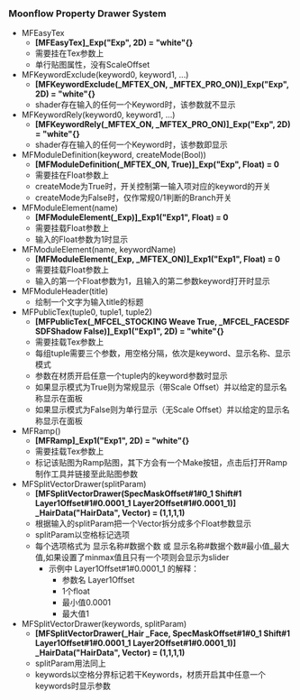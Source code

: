 ### Moonflow Property Drawer System
* MFEasyTex 
  * __[MFEasyTex]\_Exp("Exp", 2D) = "white"{}__
  * 需要挂在Tex参数上
  * 单行贴图属性，没有ScaleOffset
* MFKeywordExclude(keyword0, keyword1, ...)
  * __[MFKeywordExclude(\_MFTEX\_ON, \_MFTEX\_PRO\_ON)]\_Exp("Exp", 2D) = "white"{}__
  * shader存在输入的任何一个Keyword时，该参数就不显示
* MFKeywordRely(keyword0, keyword1, ...)  
  * __[MFKeywordRely(\_MFTEX\_ON, \_MFTEX\_PRO\_ON)]\_Exp("Exp", 2D) = "white"{}__
  * shader存在输入的任何一个Keyword时，该参数即显示
* MFModuleDefinition(keyword, createMode(Bool)) 
  * __[MFModuleDefinition(\_MFTEX\_ON, True)]\_Exp("Exp", Float) = 0__
  * 需要挂在Float参数上
  * createMode为True时，开关控制第一输入项对应的keyword的开关
  * createMode为False时，仅作常规0/1判断的Branch开关
* MFModuleElement(name)
  * __[MFModuleElement(\_Exp)]\_Exp1("Exp1", Float) = 0__
  * 需要挂载Float参数上
  * 输入的Float参数为1时显示
* MFModuleElement(name, keywordName)
  * __[MFModuleElement(\_Exp, \_MFTEX\_ON)]\_Exp1("Exp1", Float) = 0__
  * 需要挂载Float参数上
  * 输入的第一个Float参数为1，且输入的第二参数keyword打开时显示
* MFModuleHeader(title)
  * 绘制一个文字为输入title的标题
* MFPublicTex(tuple0, tuple1, tuple2)
  * __[MFPublicTex(\_MFCEL\_STOCKING Weave True, \_MFCEL\_FACESDF SDFShadow False)]\_Exp1("Exp1", 2D) = "white"{}__
  * 需要挂载Tex参数上
  * 每组tuple需要三个参数，用空格分隔，依次是keyword、显示名称、显示模式
  * 参数在材质开启任意一个tuple内的keyword参数时显示
  * 如果显示模式为True则为常规显示（带Scale Offset）并以给定的显示名称显示在面板
  * 如果显示模式为False则为单行显示（无Scale Offset）并以给定的显示名称显示在面板
* MFRamp()
  * __[MFRamp]\_Exp1("Exp1", 2D) = "white"{}__
  * 需要挂载Tex参数上
  * 标记该贴图为Ramp贴图，其下方会有一个Make按钮，点击后打开Ramp制作工具并链接至此贴图参数
* MFSplitVectorDrawer(splitParam)
  * __[MFSplitVectorDrawer(SpecMaskOffset#1#0_1 Shift#1 Layer1Offset#1#0.0001_1 Layer2Offset#1#0.0001_1)]
    \_HairData("HairData", Vector) = (1,1,1,1)__
  * 根据输入的splitParam把一个Vector拆分成多个Float参数显示
  * splitParam以空格标记选项
  * 每个选项格式为 显示名称#数据个数 或 显示名称#数据个数#最小值_最大值,如果设置了minmax值且只有一个项则会显示为slider
    * 示例中 Layer1Offset#1#0.0001_1 的解释：
      * 参数名 Layer1Offset
      * 1个float
      * 最小值0.0001
      * 最大值1
* MFSplitVectorDrawer(keywords, splitParam)
  * __[MFSplitVectorDrawer(\_Hair \_Face, SpecMaskOffset#1#0_1 Shift#1 Layer1Offset#1#0.0001_1 Layer2Offset#1#0.0001_1)]
    \_HairData("HairData", Vector) = (1,1,1,1)__
  * splitParam用法同上
  * keywords以空格分界标记若干Keywords，材质开启其中任意一个keywords时显示参数

